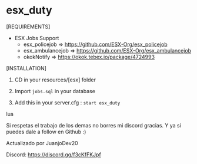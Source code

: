 # esx_duty

[REQUIREMENTS]
  
* ESX Jobs Support
  * esx_policejob => https://github.com/ESX-Org/esx_policejob
  * esx_ambulancejob => https://github.com/ESX-Org/esx_ambulancejob
  * okokNotify => https://okok.tebex.io/package/4724993
  
[INSTALLATION]

1) CD in your resources/[esx] folder

2) Import ``jobs.sql`` in your database

3) Add this in your server.cfg :
``start esx_duty``

lua

Si respetas el trabajo de los demas no borres mi discord gracias. Y ya si puedes dale a follow en Github :)

Actualizado por JuanjoDev20

Discord: https://discord.gg/f3cKfFKJpf